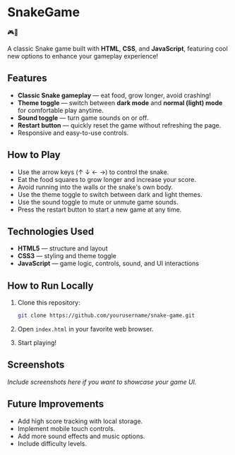 # SnakeGame
🎮🐍

A classic Snake game built with **HTML**, **CSS**, and **JavaScript**, featuring cool new options to enhance your gameplay experience!

## Features

- **Classic Snake gameplay** — eat food, grow longer, avoid crashing!
- **Theme toggle** — switch between **dark mode** and **normal (light) mode** for comfortable play anytime.
- **Sound toggle** — turn game sounds on or off.
- **Restart button** — quickly reset the game without refreshing the page.
- Responsive and easy-to-use controls.

## How to Play

- Use the arrow keys (↑ ↓ ← →) to control the snake.
- Eat the food squares to grow longer and increase your score.
- Avoid running into the walls or the snake's own body.
- Use the theme toggle to switch between dark and light themes.
- Use the sound toggle to mute or unmute game sounds.
- Press the restart button to start a new game at any time.

## Technologies Used

- **HTML5** — structure and layout
- **CSS3** — styling and theme toggle
- **JavaScript** — game logic, controls, sound, and UI interactions

## How to Run Locally

1. Clone this repository:

   ```bash
   git clone https://github.com/yourusername/snake-game.git

2. Open `index.html` in your favorite web browser.

3. Start playing!

## Screenshots

*Include screenshots here if you want to showcase your game UI.*

## Future Improvements

- Add high score tracking with local storage.
- Implement mobile touch controls.
- Add more sound effects and music options.
- Include difficulty levels.

